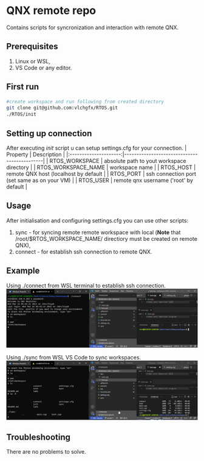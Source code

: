 # QNX remote repo

Contains scripts for syncronization and interaction with remote QNX.

## Prerequisites
1. Linux or WSL,
2. VS Code or any editor.

## First run
```bash
#create workspace and run following from created directory
git clone git@github.com:vlchgfx/RTOS.git
./RTOS/init
```

## Setting up connection
After executing _init_ script u can setup settings.cfg for your connection.
| Property		        | Description					    |
|:---------------------:|---------------------------------------------|
| RTOS_WORKSPACE 	| absolute path to yout workspace directory	|
| RTOS_WORKSPACE_NAME	| workspace name				|
| RTOS_HOST		| remote QNX host (localhost by default		|
| RTOS_PORT		| ssh connection port (set same as on your VM)	|
| RTOS_USER		| remote qnx username ('root' by default	|

## Usage
After initialisation and configuring settings.cfg you can use other scripts:
1. sync - for syncing remote remote workspace with local (__Note__ that /root/$RTOS_WORKSPACE_NAME/ directiory must be created on remote QNX),
2. connect - for establish ssh connection to remote QNX.

## Example
Using ./connect from WSL terminal to establish ssh connection.
![connecting](img/connecting.bmp "Connection example")

Using ./sync from WSL VS Code to sync workspaces.
![syncing](img/syncing.bmp "Synchronization example")

## Troubleshooting
There are no problems to solve.
